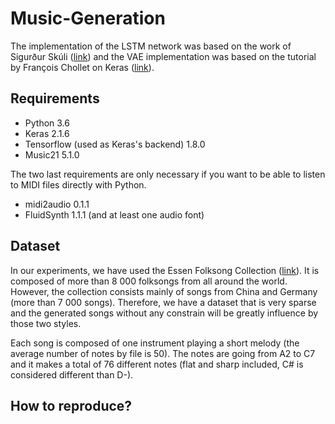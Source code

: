 # Music-Generation

The implementation of the LSTM network was based on the work of Sigurður Skúli ([link](https://towardsdatascience.com/how-to-generate-music-using-a-lstm-neural-network-in-keras-68786834d4c5)) and the VAE implementation was based on the tutorial by François Chollet on Keras ([link](https://blog.keras.io/building-autoencoders-in-keras.html)).

## Requirements

- Python 3.6
- Keras 2.1.6
- Tensorflow (used as Keras's backend) 1.8.0
- Music21 5.1.0

The two last requirements are only necessary if you want to be able to listen to MIDI files directly with Python.

- midi2audio 0.1.1
- FluidSynth 1.1.1 (and at least one audio font)

## Dataset

In our experiments, we have used the Essen Folksong Collection ([link](http://kern.ccarh.org/browse?l=essen)). It is composed of more than 8 000 folksongs from all around the world. However, the collection consists mainly of songs from China and Germany (more than 7 000 songs). Therefore, we have a dataset that is very sparse and the generated songs without any constrain will be greatly influence by those two styles. 

Each song is composed of one instrument playing a short melody (the average number of notes by file is 50). The notes are going from A2 to C7 and it makes a total of 76 different notes (flat and sharp included, C\# is considered different than D-).

## How to reproduce?
